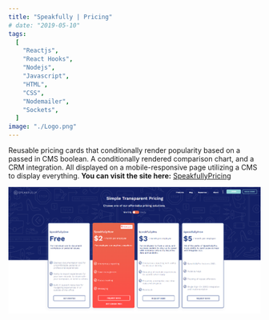 ```yaml
---
title: "Speakfully | Pricing"
# date: "2019-05-10"
tags:
  [
    "Reactjs",
    "React Hooks",
    "Nodejs",
    "Javascript",
    "HTML",
    "CSS",
    "Nodemailer",
    "Sockets",
  ]
image: "./Logo.png"
---
```


<!-- [Shiftradr] -->

Reusable pricing cards that conditionally render popularity based on a passed in CMS boolean. A conditionally rendered comparison chart, and a CRM integration. All displayed on a mobile-responsive page utilizing a CMS to display everything.
**You can visit the site here:** [SpeakfullyPricing]

![](./SpeakfullyPricing.png "Landing Page")

<!-- ![](./ST2.png "Feed")
![](./ST3.png "Filter")
![](./ST4.png "Chat")
![](./ST5.png "Chat2") -->

<!-- reference links --->

[speakfullypricing]: https://speakfully.com/products/pricing

<!-- [github]: https://github.com/shiftradr -->
